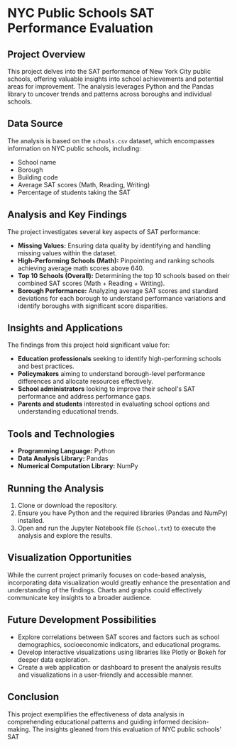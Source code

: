 # NYC Public Schools SAT Performance Evaluation

## Project Overview

This project delves into the SAT performance of New York City public schools, offering valuable insights into school achievements and potential areas for improvement. The analysis leverages Python and the Pandas library to uncover trends and patterns across boroughs and individual schools.

## Data Source

The analysis is based on the `schools.csv` dataset, which encompasses information on NYC public schools, including:

* School name
* Borough
* Building code
* Average SAT scores (Math, Reading, Writing)
* Percentage of students taking the SAT

## Analysis and Key Findings

The project investigates several key aspects of SAT performance:

* **Missing Values:** Ensuring data quality by identifying and handling missing values within the dataset.
* **High-Performing Schools (Math):** Pinpointing and ranking schools achieving average math scores above 640.
* **Top 10 Schools (Overall):** Determining the top 10 schools based on their combined SAT scores (Math + Reading + Writing).
* **Borough Performance:** Analyzing average SAT scores and standard deviations for each borough to understand performance variations and identify boroughs with significant score disparities.

## Insights and Applications

The findings from this project hold significant value for:

* **Education professionals** seeking to identify high-performing schools and best practices.
* **Policymakers** aiming to understand borough-level performance differences and allocate resources effectively.
* **School administrators** looking to improve their school's SAT performance and address performance gaps.
* **Parents and students** interested in evaluating school options and understanding educational trends.

## Tools and Technologies

* **Programming Language:** Python
* **Data Analysis Library:** Pandas
* **Numerical Computation Library:** NumPy

## Running the Analysis

1. Clone or download the repository.
2. Ensure you have Python and the required libraries (Pandas and NumPy) installed.
3. Open and run the Jupyter Notebook file (`School.txt`) to execute the analysis and explore the results.

## Visualization Opportunities

While the current project primarily focuses on code-based analysis, incorporating data visualization would greatly enhance the presentation and understanding of the findings. Charts and graphs could effectively communicate key insights to a broader audience.

## Future Development Possibilities

* Explore correlations between SAT scores and factors such as school demographics, socioeconomic indicators, and educational programs.
* Develop interactive visualizations using libraries like Plotly or Bokeh for deeper data exploration.
* Create a web application or dashboard to present the analysis results and visualizations in a user-friendly and accessible manner.

## Conclusion

This project exemplifies the effectiveness of data analysis in comprehending educational patterns and guiding informed decision-making. The insights gleaned from this evaluation of NYC public schools' SAT 
